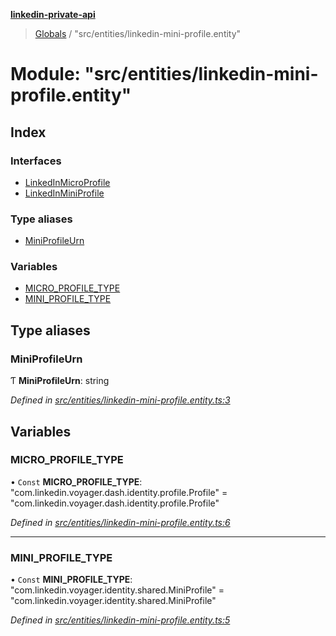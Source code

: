 **[linkedin-private-api](../README.md)**

> [Globals](../globals.md) / "src/entities/linkedin-mini-profile.entity"

# Module: "src/entities/linkedin-mini-profile.entity"

## Index

### Interfaces

* [LinkedInMicroProfile](../interfaces/_src_entities_linkedin_mini_profile_entity_.linkedinmicroprofile.md)
* [LinkedInMiniProfile](../interfaces/_src_entities_linkedin_mini_profile_entity_.linkedinminiprofile.md)

### Type aliases

* [MiniProfileUrn](_src_entities_linkedin_mini_profile_entity_.md#miniprofileurn)

### Variables

* [MICRO\_PROFILE\_TYPE](_src_entities_linkedin_mini_profile_entity_.md#micro_profile_type)
* [MINI\_PROFILE\_TYPE](_src_entities_linkedin_mini_profile_entity_.md#mini_profile_type)

## Type aliases

### MiniProfileUrn

Ƭ  **MiniProfileUrn**: string

*Defined in [src/entities/linkedin-mini-profile.entity.ts:3](https://github.com/dmitriy-qua/linkedin-private-api/blob/0548fcd/src/entities/linkedin-mini-profile.entity.ts#L3)*

## Variables

### MICRO\_PROFILE\_TYPE

• `Const` **MICRO\_PROFILE\_TYPE**: \"com.linkedin.voyager.dash.identity.profile.Profile\" = "com.linkedin.voyager.dash.identity.profile.Profile"

*Defined in [src/entities/linkedin-mini-profile.entity.ts:6](https://github.com/dmitriy-qua/linkedin-private-api/blob/0548fcd/src/entities/linkedin-mini-profile.entity.ts#L6)*

___

### MINI\_PROFILE\_TYPE

• `Const` **MINI\_PROFILE\_TYPE**: \"com.linkedin.voyager.identity.shared.MiniProfile\" = "com.linkedin.voyager.identity.shared.MiniProfile"

*Defined in [src/entities/linkedin-mini-profile.entity.ts:5](https://github.com/dmitriy-qua/linkedin-private-api/blob/0548fcd/src/entities/linkedin-mini-profile.entity.ts#L5)*
